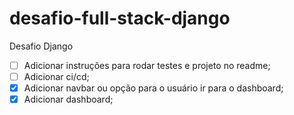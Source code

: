 # desafio-full-stack-django
Desafio Django

- [ ] Adicionar instruções para rodar testes e projeto no readme;
- [ ] Adicionar ci/cd;
- [x] Adicionar navbar ou opção para o usuário ir para o dashboard;
- [x] Adicionar dashboard;